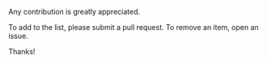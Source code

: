 Any contribution is greatly appreciated.

To add to the list, please submit a pull request. To remove an item, open an
issue.

Thanks!

